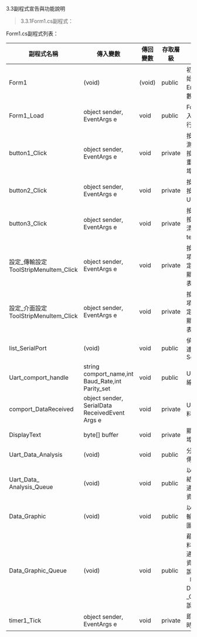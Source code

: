 3.3副程式宣告與功能說明

>   3.3.1Form1.cs副程式：

Form1.cs副程式列表：

| 副程式名稱                             | 傳入變數                                            | 傳回變數 | 存取層級 | 功能																									|
|----------------------------------------|-----------------------------------------------------|----------|----------|------------------------------------------------------------------------------------------------------|
| Form1                                  | (void)                                              | (void)   | public   | 初始化表單 初始化ErrorCode 變數為0																	|
| Form1\_Load                            | object sender, EventArgs e                          | void     | public   | Form1表單載入時 執行，執行初始設定                                                                   |
| button1\_Click                         | object sender, EventArgs e                          | void     | private  | 按下「重新偵測SerialPort」按鈕時執行，重新偵測串列埠                                                 |
| button2\_Click                         | object sender, EventArgs e                          | void     | private  | 按下「連線」按鈕時執行Uart連線工作                                                                   |
| button3\_Click                         | object sender, EventArgs e                          | void     | private  | 按下「清除」按鈕時執行，清空 textBox1資料                                                            |
| 設定\_傳輸設定ToolStripMenuItem\_Click | object sender, EventArgs e                          | void     | private  | 按下功能表選項「傳輸設定」時執行 ，顯示傳輸設定表單                                                  |
| 設定\_介面設定ToolStripMenuItem\_Click | object sender, EventArgs e                          | void     | private  | 按下功能表選項「介面設定」時執行 ，顯示介面設定表單                                                  |
| list\_SerialPort                       | (void)                                              | void     | public   | 偵測並列出已連線的SerialPort                                                                         |
| Uart\_comport\_handle                  | string comport\_name,int Baud\_Rate,int Parity\_set | void     | public   | Uart串列埠連線處理                                                                                   |
| comport\_DataReceived                  | object sender, SerialData ReceivedEvent Args e      | void     | private  | Uart串列埠資料接收                                                                                   |
| DisplayText                            | byte[] buffer                                       | void     | private  | 顯示Uart串列埠接收資料                                                                               |
| Uart\_Data\_Analysis                   | (void)                                              | void     | public   | 分析Uart通訊傳輸接收資料                                                                             |
| Uart\_Data\_ Analysis\_Queue           | (void)                                              | void     | public   | 以Queue資料結構分析Uart通訊傳輸接收資料                                                            |
| Data\_Graphic                          | (void)                                              | void     | public   | 以Uart通訊傳輸接收資料繪圖                                                                          |
| Data\_Graphic\_Queue                   | (void)                                              | void     | public   | 藉由Queue資料結構將Uart通訊傳輸接收資料繪圖 詳細說明請參見 「3.7.5 Data\_Graphic \_Queue設計說明」 |
| timer1\_Tick                           | object sender, EventArgs e                          | void     | private  | 即時更新現在時間                                                                                     |

